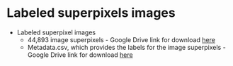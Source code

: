 # Labeled superpixels images

*	Labeled superpixel images
	* 44,893 image superpixels - Google Drive link for download [here](https://1drv.ms/u/s!Ao54NnHIOwMKsp5rMaThUVZcMPNZMQ)
	* Metadata.csv, which provides the labels for the image superpixels - Google Drive link for download [here](https://1drv.ms/t/s!Ao54NnHIOwMKsp54jAgzPI1uXwYJhg?e=ZVvJ5N)

